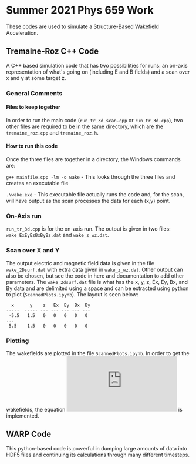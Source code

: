# Summer 2021 Phys 659 Work

These codes are used to simulate a Structure-Based Wakefield Acceleration. 

## Tremaine-Roz C++ Code

A C++ based simulation code that has two possibilities for runs: an on-axis representation of what's going on (including E and B fields) and a scan over x and y at some target z. 

### General Comments
#### Files to keep together
In order to run the main code (`run_tr_3d_scan.cpp` or `run_tr_3d.cpp`), two other files are required to be in the same directory, which are the `tremaine_roz.cpp` and `tremaine_roz.h`. 

#### How to run this code
Once the three files are together in a directory, the Windows commands are:

`g++ mainfile.cpp -lm -o wake` - This looks through the three files and creates an executable file

`.\wake.exe` - This executable file actually runs the code and, for the scan, will have output as the scan processes the data for each (x,y) point. 

### On-Axis run
`run_tr_3d.cpp` is for the on-axis run. The output is given in two files: `wake_ExEyEzBxByBz.dat` and `wake_z_wz.dat`. 



### Scan over X and Y
The output electric and magnetic field data is given in the file `wake_2Dsurf.dat` with extra data given in `wake_z_wz.dat`. Other output can also be chosen, but see the code in here and documentation to add other parameters. The `wake_2dsurf.dat` file is what has the x, y, z, Ex, Ey, Bx, and By data and are delimited using a space and can be extracted using python to plot (`ScannedPlots.ipynb`). The layout is seen below:

```
  x      y    z   Ex  Ey  Bx  By
-----  ----- --- --- --- --- ---
 -5.5   1.5   0   0   0   0   0
...
 5.5    1.5   0   0   0   0   0
```


### Plotting
The wakefields are plotted in the file `ScannedPlots.ipynb`. In order to get the wakefields, the equation ![equation](https://latex.codecogs.com/gif.latex?F%28x%2Cy%29%20%3D%20%28E_x%20-%20cB_y%2C%20E_y%20&plus;%20cB_x%29%5ET) is implemented. 





## WARP Code
This python-based code is powerful in dumping large amounts of data into HDF5 files and continuing its calculations through many different timesteps. 







